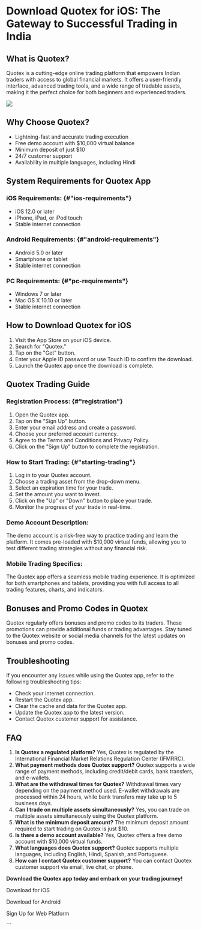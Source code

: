 # Download Quotex for iOS: The Gateway to Successful Trading in India

## What is Quotex?

Quotex is a cutting-edge online trading platform that empowers Indian
traders with access to global financial markets. It offers a
user-friendly interface, advanced trading tools, and a wide range of
tradable assets, making it the perfect choice for both beginners and
experienced traders.

[![](https://static.quotex.io/files/10_en/300_250.jpg)](https://traff.sbs/brokerqxlid)

## Why Choose Quotex?

-   Lightning-fast and accurate trading execution
-   Free demo account with \$10,000 virtual balance
-   Minimum deposit of just \$10
-   24/7 customer support
-   Availability in multiple languages, including Hindi

## System Requirements for Quotex App

### iOS Requirements: {#"ios-requirements"}

-   iOS 12.0 or later
-   iPhone, iPad, or iPod touch
-   Stable internet connection

### Android Requirements: {#"android-requirements"}

-   Android 5.0 or later
-   Smartphone or tablet
-   Stable internet connection

### PC Requirements: {#"pc-requirements"}

-   Windows 7 or later
-   Mac OS X 10.10 or later
-   Stable internet connection

## How to Download Quotex for iOS

1.  Visit the App Store on your iOS device.
2.  Search for "Quotex."
3.  Tap on the "Get" button.
4.  Enter your Apple ID password or use Touch ID to confirm the
    download.
5.  Launch the Quotex app once the download is complete.

## Quotex Trading Guide

### Registration Process: {#"registration"}

1.  Open the Quotex app.
2.  Tap on the "Sign Up" button.
3.  Enter your email address and create a password.
4.  Choose your preferred account currency.
5.  Agree to the Terms and Conditions and Privacy Policy.
6.  Click on the "Sign Up" button to complete the registration.

### How to Start Trading: {#"starting-trading"}

1.  Log in to your Quotex account.
2.  Choose a trading asset from the drop-down menu.
3.  Select an expiration time for your trade.
4.  Set the amount you want to invest.
5.  Click on the "Up" or "Down" button to place your trade.
6.  Monitor the progress of your trade in real-time.

### Demo Account Description:

The demo account is a risk-free way to practice trading and learn the
platform. It comes pre-loaded with \$10,000 virtual funds, allowing you
to test different trading strategies without any financial risk.

### Mobile Trading Specifics:

The Quotex app offers a seamless mobile trading experience. It is
optimized for both smartphones and tablets, providing you with full
access to all trading features, charts, and indicators.

## Bonuses and Promo Codes in Quotex

Quotex regularly offers bonuses and promo codes to its traders. These
promotions can provide additional funds or trading advantages. Stay
tuned to the Quotex website or social media channels for the latest
updates on bonuses and promo codes.

## Troubleshooting

If you encounter any issues while using the Quotex app, refer to the
following troubleshooting tips:

-   Check your internet connection.
-   Restart the Quotex app.
-   Clear the cache and data for the Quotex app.
-   Update the Quotex app to the latest version.
-   Contact Quotex customer support for assistance.

## FAQ

1.  **Is Quotex a regulated platform?** Yes, Quotex is regulated by the
    International Financial Market Relations Regulation Center (IFMRRC).
2.  **What payment methods does Quotex support?** Quotex supports a wide
    range of payment methods, including credit/debit cards, bank
    transfers, and e-wallets.
3.  **What are the withdrawal times for Quotex?** Withdrawal times vary
    depending on the payment method used. E-wallet withdrawals are
    processed within 24 hours, while bank transfers may take up to 5
    business days.
4.  **Can I trade on multiple assets simultaneously?** Yes, you can
    trade on multiple assets simultaneously using the Quotex platform.
5.  **What is the minimum deposit amount?** The minimum deposit amount
    required to start trading on Quotex is just \$10.
6.  **Is there a demo account available?** Yes, Quotex offers a free
    demo account with \$10,000 virtual funds.
7.  **What languages does Quotex support?** Quotex supports multiple
    languages, including English, Hindi, Spanish, and Portuguese.
8.  **How can I contact Quotex customer support?** You can contact
    Quotex customer support via email, live chat, or phone.

**Download the Quotex app today and embark on your trading journey!**

Download for iOS

Download for Android

Sign Up for Web Platform

\`\`\`

